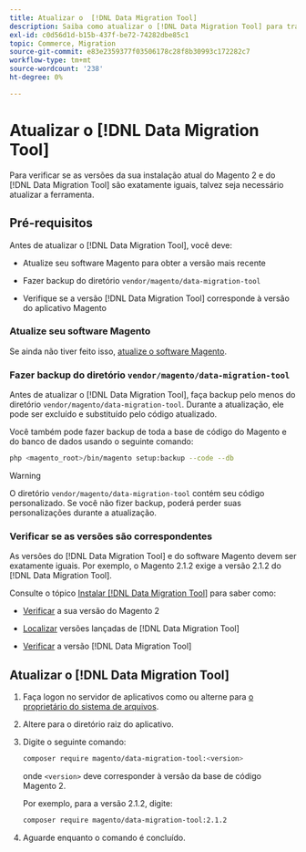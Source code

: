 ```yaml
---
title: Atualizar o  [!DNL Data Migration Tool]
description: Saiba como atualizar o [!DNL Data Migration Tool] para transferir dados entre o Magento 1 e o Magento 2.
exl-id: c0d56d1d-b15b-437f-be72-74282dbe85c1
topic: Commerce, Migration
source-git-commit: e83e2359377f03506178c28f8b30993c172282c7
workflow-type: tm+mt
source-wordcount: '238'
ht-degree: 0%

---
```


# Atualizar o [!DNL Data Migration Tool]

Para verificar se as versões da sua instalação atual do Magento 2 e do [!DNL Data Migration Tool] são exatamente iguais, talvez seja necessário atualizar a ferramenta.

## Pré-requisitos

Antes de atualizar o [!DNL Data Migration Tool], você deve:

* Atualize seu software Magento para obter a versão mais recente

* Fazer backup do diretório `vendor/magento/data-migration-tool`

* Verifique se a versão [!DNL Data Migration Tool] corresponde à versão do aplicativo Magento

### Atualize seu software Magento

Se ainda não tiver feito isso, [atualize o software Magento](../../upgrade/overview.md).

### Fazer backup do diretório `vendor/magento/data-migration-tool`

Antes de atualizar o [!DNL Data Migration Tool], faça backup pelo menos do diretório `vendor/magento/data-migration-tool`. Durante a atualização, ele pode ser excluído e substituído pelo código atualizado.

Você também pode fazer backup de toda a base de código do Magento e do banco de dados usando o seguinte comando:

```bash
php <magento_root>/bin/magento setup:backup --code --db
```

>[!WARNING]
>
>O diretório `vendor/magento/data-migration-tool` contém seu código personalizado. Se você não fizer backup, poderá perder suas personalizações durante a atualização.


### Verificar se as versões são correspondentes

As versões do [!DNL Data Migration Tool] e do software Magento devem ser exatamente iguais. Por exemplo, o Magento 2.1.2 exige a versão 2.1.2 do [!DNL Data Migration Tool].

Consulte o tópico [Instalar [!DNL Data Migration Tool]](install.md) para saber como:

* [Verificar](install.md#check-your-version) a sua versão do Magento 2

* [Localizar](install.md#find-released-versions-of-data-migration-tool) versões lançadas de [!DNL Data Migration Tool]

* [Verificar](install.md#check-version-of-installed-data-migration-tool) a versão [!DNL Data Migration Tool]

## Atualizar o [!DNL Data Migration Tool]

1. Faça logon no servidor de aplicativos como ou alterne para [o proprietário do sistema de arquivos](../../installation/prerequisites/file-system/overview.md).
1. Altere para o diretório raiz do aplicativo.
1. Digite o seguinte comando:

   ```bash
   composer require magento/data-migration-tool:<version>
   ```

   onde `<version>` deve corresponder à versão da base de código Magento 2.

   Por exemplo, para a versão 2.1.2, digite:

   ```bash
   composer require magento/data-migration-tool:2.1.2
   ```

1. Aguarde enquanto o comando é concluído.
